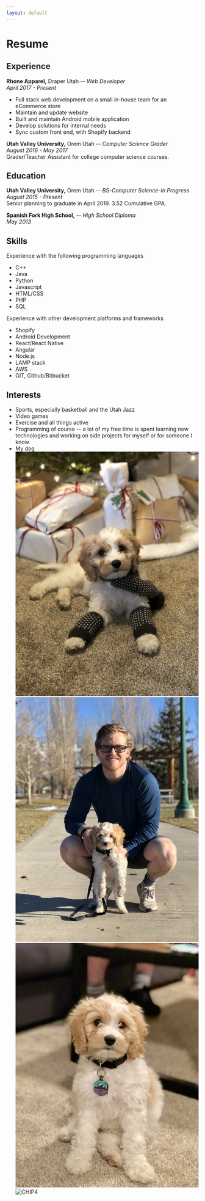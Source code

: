 ```yaml
---
layout: default
---
```


# Resume

## Experience

**Rhone Apparel,** Draper Utah -- _Web Developer_  
_April 2017 - Present_  

* Full stack web development on a small in-house team for an eCommerce store 
* Maintain and update website 
* Built and maintain Android mobile application 
* Develop solutions for internal needs 
* Sync custom front end, with Shopify backend


**Utah Valley University,** Orem Utah -- _Computer Science Grader_  
_August 2016 - May 2017_  
Grader/Teacher Assistant for college computer science courses.

## Education

**Utah Valley University,** Orem Utah -- _BS-Computer Science-In Progress_  
_August 2015 - Present_  
Senior planning to graduate in April 2019. 3.52 Cumulative GPA.

**Spanish Fork High School,** -- _High School Diploma_  
_May 2013_  

## Skills

Experience with the following programming languages

* C++
* Java
* Python
* Javascript
* HTML/CSS
* PHP
* SQL

Experience with other development platforms and frameworks

* Shopify
* Android Development
* React/React Native
* Angular
* Node.js
* LAMP stack
* AWS
* GIT, Github/Bitbucket

## Interests

* Sports, especially basketball and the Utah Jazz
* Video games
* Exercise and all things active
* Programming of course -- a lot of my free time is spent learning new technologies and working on side projects for myself or for someone I know.
* My dog
![CHIP1](assets/images/Chip1.jpg)
![CHIP2](assets/images/Chip2.jpg)
![CHIP3](assets/images/Chip3.jpg)
![CHIP4](assets/images/Chip4.jpg)